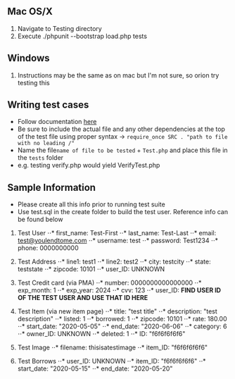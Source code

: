 ## Mac OS/X
1. Navigate to Testing directory
2. Execute ./phpunit --bootstrap load.php tests

## Windows
1. Instructions may be the same as on mac but I'm not sure, so orion try testing this

## Writing test cases
- Follow documentation [here](https://phpunit.readthedocs.io/en/9.0/writing-tests-for-phpunit.html)
- Be sure to include the actual file and any other dependencies at the top of the test file using proper syntax -> ```require_once SRC . "path to file with no leading /"```
- Name the file```name of file to be tested``` + ```Test.php``` and place this file in the ```tests``` folder
- e.g. testing verify.php would yield VerifyTest.php


## Sample Information
- Please create all this info prior to running test suite
- Use test.sql in the create folder to build the test user. Reference info can be found below


1. Test User
⋅⋅* first_name: Test-First
⋅⋅* last_name: Test-Last
⋅⋅* email: test@youlendtome.com
⋅⋅* username: test
⋅⋅* password: Test1234
⋅⋅* phone: 0000000000

2. Test Address
⋅⋅* line1: test1
⋅⋅* line2: test2
⋅⋅* city: testcity
⋅⋅* state: teststate
⋅⋅* zipcode: 10101
⋅⋅* user_ID: UNKNOWN

3. Test Credit card (via PMA)
⋅⋅* number: 0000000000000000
⋅⋅* exp_month: 1
⋅⋅* exp_year: 2024
⋅⋅* cvv: 123
⋅⋅* user_ID: **FIND USER ID OF THE TEST USER AND USE THAT ID HERE**

4. Test Item (via new item page)
⋅⋅* title: "test title"
⋅⋅* description: "test description"
⋅⋅* listed: 1
⋅⋅* borrowed: 1
⋅⋅* zipcode: 10101
⋅⋅* rate: 180.00
⋅⋅* start_date: "2020-05-05"
⋅⋅* end_date: "2020-06-06"
⋅⋅* category: 6
⋅⋅* owner_ID: UNKNOWN
⋅⋅* deleted: 1
⋅⋅* ID: "f6f6f6f6f6"

5. Test Image
⋅⋅* filename: thisisatestimage
⋅⋅* item_ID: "f6f6f6f6f6"

6. Test Borrows
⋅⋅* user_ID: UNKNOWN
⋅⋅* item_ID: "f6f6f6f6f6"
⋅⋅* start_date: "2020-05-15"
⋅⋅* end_date: "2020-05-20"
